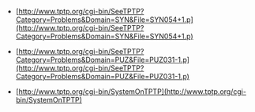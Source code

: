 - [http://www.tptp.org/cgi-bin/SeeTPTP?Category=Problems&Domain=SYN&File=SYN054+1.p](http://www.tptp.org/cgi-bin/SeeTPTP?Category=Problems&Domain=SYN&File=SYN054+1.p)

- [http://www.tptp.org/cgi-bin/SeeTPTP?Category=Problems&Domain=PUZ&File=PUZ031-1.p](http://www.tptp.org/cgi-bin/SeeTPTP?Category=Problems&Domain=PUZ&File=PUZ031-1.p)

- [http://www.tptp.org/cgi-bin/SystemOnTPTP](http://www.tptp.org/cgi-bin/SystemOnTPTP)